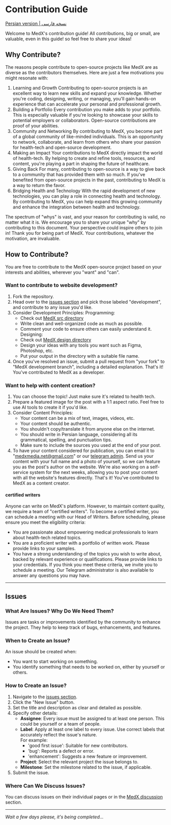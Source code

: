 # Contribution Guide
[Persian version | نسخه فارسی](https://docs.google.com/document/d/1MqN3kFYmRMHa3mB40iO6MYB1kc_zbUaMOvsouq6bRU0/edit?usp=sharing)

Welcome to MedX's contribution guide! All contributions, big or small, are valuable, even in this guide! so feel free to share your ideas!

## Why Contribute?
The reasons people contribute to open-source projects like MedX are as diverse as the contributors themselves. Here are just a few motivations you might resonate with:

1. Learning and Growth
Contributing to open-source projects is an excellent way to learn new skills and expand your knowledge. Whether you're coding, designing, writing, or managing, you'll gain hands-on experience that can accelerate your personal and professional growth.
2. Building a Portfolio
Every contribution you make adds to your portfolio. This is especially valuable if you're looking to showcase your skills to potential employers or collaborators. Open-source contributions are proof of your abilities.
3. Community and Networking
By contributing to MedX, you become part of a global community of like-minded individuals. This is an opportunity to network, collaborate, and learn from others who share your passion for health-tech and open-source development.
4. Making an Impact
Your contributions to MedX directly impact the world of health-tech. By helping to create and refine tools, resources, and content, you're playing a part in shaping the future of healthcare.
5. Giving Back
For many, contributing to open-source is a way to give back to a community that has provided them with so much. If you've benefited from open-source projects in the past, contributing to MedX is a way to return the favor.
6. Bridging Health and Technology
With the rapid development of new technologies, you can play a role in connecting health and technology. By contributing to MedX, you can help expand this growing community and enhance the integration between health and technology.

The spectrum of "whys" is vast, and your reason for contributing is valid, no matter what it is. We encourage you to share your unique "why" by contributing to this document. Your perspective could inspire others to join in! Thank you for being part of MedX. Your contributions, whatever the motivation, are invaluable.

## How to Contribute?
You are free to contribute to the MedX open-source project based on your interests and abilities, wherever you "want" and "can".

### Want to contribute to website development?
1. Fork the repository.
2. Head over to the [issues section](https://github.com/MedX-Media/MedX/issues) and pick those labeled "development", and contribute to any issue you'd like.
3. Consider Development Principles:
    Programming:
    - Check out [MedX src directory](https://github.com/MedX-Media/MedX/tree/main/src)
    - Write clean and well-organized code as much as possible.
    - Comment your code to ensure others can easily understand it.
    Designing:
    - Check out [MedX design directory](https://github.com/MedX-Media/MedX/tree/main/design)
    - Design your ideas with any tools you want such as Figma, Photoshop, etc.
    - Put your output in the directory with a suitable file name.
4. Once you've resolved an issue, submit a pull request from "your fork" to "MedX development branch", including a detailed explanation.
That's it! You've contributed to MedX as a developer.

### Want to help with content creation?
1. You can choose the topic! Just make sure it's related to health tech.
2. Prepare a featured image for the post with a 1:1 aspect ratio. Feel free to use AI tools to create it if you'd like.
3. Consider Content Principles:
    - Your content can be a mix of text, images, videos, etc.
    - Your content should be authentic.
    - You shouldn't copy/translate it from anyone else on the internet.
    - You should write in Persian language, considering all its grammatical, spelling, and punctuation tips.
    - Make sure to include the sources you used at the end of your post.
4. To have your content considered for publication, you can email it to "medxmedia.net@gmail.com" or our [telegram admin](t.me/@MedX_admin). Send us your content with your full name and a photo of yourself, so we can feature you as the post's author on the website. We're also working on a self-service system for the next weeks, allowing you to post your content with all the website's features directly.
That's it! You've contributed to MedX as a content creator.

#### certified writers
Anyone can write on MedX's platform. However, to maintain content quality, we require a team of "certified writers". To become a certified writer, you can schedule a meeting with our Head of Writers. Before scheduling, please ensure you meet the eligibility criteria:
- You are passionate about empowering medical professionals to learn about health-tech related topics.
- You are a proficient writer with a portfolio of written work. Please provide links to your samples.
- You have a strong understanding of the topics you wish to write about, backed by relevant experience or qualifications. Please provide links to your credentials.
If you think you meet these criteria, we invite you to schedule a meeting. Our Telegram administrator is also available to answer any questions you may have.

---

## Issues

### What Are Issues? Why Do We Need Them?
Issues are tasks or improvements identified by the community to enhance the project. They help to keep track of bugs, enhancements, and features.

### When to Create an Issue?
An issue should be created when:
- You want to start working on something.
- You identify something that needs to be worked on, either by yourself or others.

### How to Create an Issue?
1. Navigate to the [issues section](https://github.com/MedX-Media/MedX/issues).
2. Click the "New Issue" button.
3. Set the title and description as clear and detailed as possible.
4. Specify other details:
    - **Assignee**: Every issue must be assigned to at least one person. This could be yourself or a team of people.
    - **Label**: Apply at least one label to every issue. Use correct labels that accurately reflect the issue's nature.  
        For example:  
        - 'good first issue': Suitable for new contributors.  
        - 'bug': Reports a defect or error.  
        - 'enhancement': Suggests a new feature or improvement.
    - **Project**: Select the relevant project the issue belongs to.
    - **Milestone**: Set the milestone related to the issue, if applicable.
5. Submit the issue.

### Where Can We Discuss Issues?
You can discuss issues on their individual pages or in the [MedX discussion](https://github.com/MedX-Media/MedX/discussions) section.

---



*Wait a few days please, it's being completed...*
